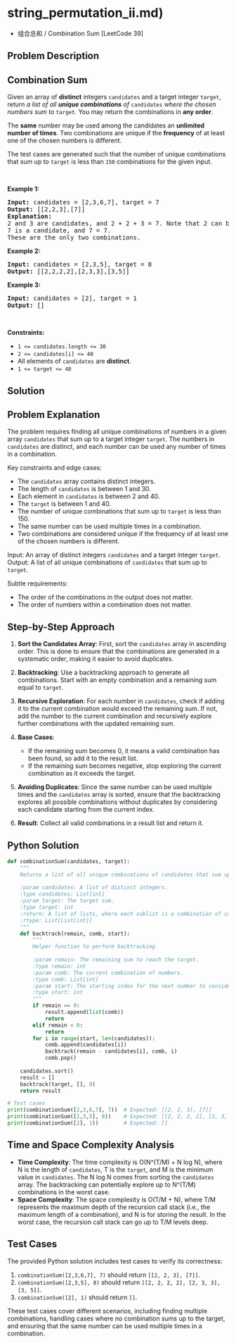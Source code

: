 # string_permutation_ii.md)
- 组合总和 / Combination Sum [LeetCode 39]

## Problem Description

## Combination Sum
<div class="description__24sA"><div class="css-1m3w5jl"><p>Given an array of <strong>distinct</strong> integers <code>candidates</code> and a target integer <code>target</code>, return <em>a list of all <strong>unique combinations</strong> of </em><code>candidates</code><em> where the chosen numbers sum to </em><code>target</code><em>.</em> You may return the combinations in <strong>any order</strong>.</p>

<p>The <strong>same</strong> number may be used among the candidates an <strong>unlimited number of times</strong>. Two combinations are unique if the <strong>frequency</strong> of at least one of the chosen numbers is different.</p>

<p>The test cases are generated such that the number of unique combinations that sum up to <code>target</code> is less than <code>150</code> combinations for the given input.</p>

<p>&nbsp;</p>
<p><strong class="example">Example 1:</strong></p>

<pre><strong>Input:</strong> candidates = [2,3,6,7], target = 7
<strong>Output:</strong> [[2,2,3],[7]]
<strong>Explanation:</strong>
2 and 3 are candidates, and 2 + 2 + 3 = 7. Note that 2 can be used multiple times.
7 is a candidate, and 7 = 7.
These are the only two combinations.
</pre>

<p><strong class="example">Example 2:</strong></p>

<pre><strong>Input:</strong> candidates = [2,3,5], target = 8
<strong>Output:</strong> [[2,2,2,2],[2,3,3],[3,5]]
</pre>

<p><strong class="example">Example 3:</strong></p>

<pre><strong>Input:</strong> candidates = [2], target = 1
<strong>Output:</strong> []
</pre>

<p>&nbsp;</p>
<p><strong>Constraints:</strong></p>

<ul>
	<li><code>1 &lt;= candidates.length &lt;= 30</code></li>
	<li><code>2 &lt;= candidates[i] &lt;= 40</code></li>
	<li>All elements of <code>candidates</code> are <strong>distinct</strong>.</li>
	<li><code>1 &lt;= target &lt;= 40</code></li>
</ul>
</div></div>

## Solution

## Problem Explanation

The problem requires finding all unique combinations of numbers in a given array `candidates` that sum up to a target integer `target`. The numbers in `candidates` are distinct, and each number can be used any number of times in a combination.

Key constraints and edge cases:

- The `candidates` array contains distinct integers.
- The length of `candidates` is between 1 and 30.
- Each element in `candidates` is between 2 and 40.
- The `target` is between 1 and 40.
- The number of unique combinations that sum up to `target` is less than 150.
- The same number can be used multiple times in a combination.
- Two combinations are considered unique if the frequency of at least one of the chosen numbers is different.

Input: An array of distinct integers `candidates` and a target integer `target`.
Output: A list of all unique combinations of `candidates` that sum up to `target`.

Subtle requirements:

- The order of the combinations in the output does not matter.
- The order of numbers within a combination does not matter.

## Step-by-Step Approach

1. **Sort the Candidates Array**: First, sort the `candidates` array in ascending order. This is done to ensure that the combinations are generated in a systematic order, making it easier to avoid duplicates.

2. **Backtracking**: Use a backtracking approach to generate all combinations. Start with an empty combination and a remaining sum equal to `target`.

3. **Recursive Exploration**: For each number in `candidates`, check if adding it to the current combination would exceed the remaining sum. If not, add the number to the current combination and recursively explore further combinations with the updated remaining sum.

4. **Base Cases**:
   - If the remaining sum becomes 0, it means a valid combination has been found, so add it to the result list.
   - If the remaining sum becomes negative, stop exploring the current combination as it exceeds the target.

5. **Avoiding Duplicates**: Since the same number can be used multiple times and the `candidates` array is sorted, ensure that the backtracking explores all possible combinations without duplicates by considering each candidate starting from the current index.

6. **Result**: Collect all valid combinations in a result list and return it.

## Python Solution

```python
def combinationSum(candidates, target):
    """
    Returns a list of all unique combinations of candidates that sum up to target.
    
    :param candidates: A list of distinct integers.
    :type candidates: List[int]
    :param target: The target sum.
    :type target: int
    :return: A list of lists, where each sublist is a combination of candidates that sum up to target.
    :rtype: List[List[int]]
    """
    def backtrack(remain, comb, start):
        """
        Helper function to perform backtracking.
        
        :param remain: The remaining sum to reach the target.
        :type remain: int
        :param comb: The current combination of numbers.
        :type comb: List[int]
        :param start: The starting index for the next number to consider.
        :type start: int
        """
        if remain == 0:
            result.append(list(comb))
            return
        elif remain < 0:
            return
        for i in range(start, len(candidates)):
            comb.append(candidates[i])
            backtrack(remain - candidates[i], comb, i)
            comb.pop()
    
    candidates.sort()
    result = []
    backtrack(target, [], 0)
    return result

# Test cases
print(combinationSum([2,3,6,7], 7))  # Expected: [[2, 2, 3], [7]]
print(combinationSum([2,3,5], 8))    # Expected: [[2, 2, 2, 2], [2, 3, 3], [3, 5]]
print(combinationSum([2], 1))        # Expected: []
```

## Time and Space Complexity Analysis

- **Time Complexity**: The time complexity is O(N^(T/M) + N log N), where N is the length of `candidates`, T is the `target`, and M is the minimum value in `candidates`. The N log N comes from sorting the `candidates` array. The backtracking can potentially explore up to N^(T/M) combinations in the worst case.
- **Space Complexity**: The space complexity is O(T/M + N), where T/M represents the maximum depth of the recursion call stack (i.e., the maximum length of a combination), and N is for storing the result. In the worst case, the recursion call stack can go up to T/M levels deep.

## Test Cases

The provided Python solution includes test cases to verify its correctness:

1. `combinationSum([2,3,6,7], 7)` should return `[[2, 2, 3], [7]]`.
2. `combinationSum([2,3,5], 8)` should return `[[2, 2, 2, 2], [2, 3, 3], [3, 5]]`.
3. `combinationSum([2], 1)` should return `[]`.

These test cases cover different scenarios, including finding multiple combinations, handling cases where no combination sums up to the target, and ensuring that the same number can be used multiple times in a combination.